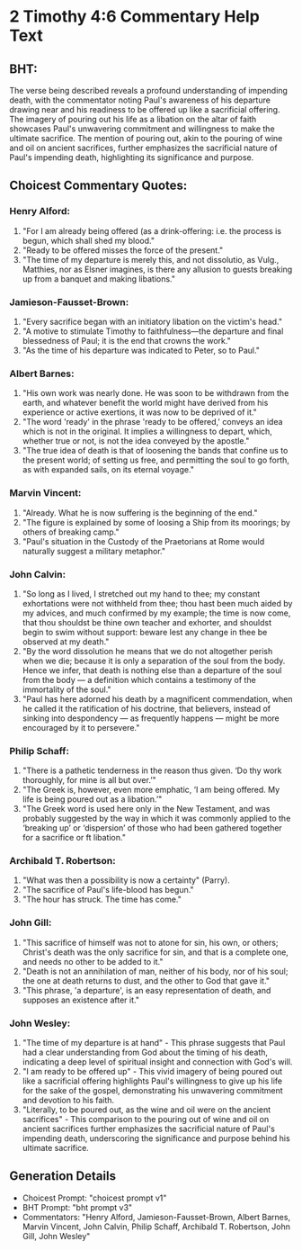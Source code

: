 # 2 Timothy 4:6 Commentary Help Text

## BHT:
The verse being described reveals a profound understanding of impending death, with the commentator noting Paul's awareness of his departure drawing near and his readiness to be offered up like a sacrificial offering. The imagery of pouring out his life as a libation on the altar of faith showcases Paul's unwavering commitment and willingness to make the ultimate sacrifice. The mention of pouring out, akin to the pouring of wine and oil on ancient sacrifices, further emphasizes the sacrificial nature of Paul's impending death, highlighting its significance and purpose.

## Choicest Commentary Quotes:
### Henry Alford:
1. "For I am already being offered (as a drink-offering: i.e. the process is begun, which shall shed my blood."
2. "Ready to be offered misses the force of the present."
3. "The time of my departure is merely this, and not dissolutio, as Vulg., Matthies, nor as Elsner imagines, is there any allusion to guests breaking up from a banquet and making libations."

### Jamieson-Fausset-Brown:
1. "Every sacrifice began with an initiatory libation on the victim's head." 
2. "A motive to stimulate Timothy to faithfulness—the departure and final blessedness of Paul; it is the end that crowns the work."
3. "As the time of his departure was indicated to Peter, so to Paul."

### Albert Barnes:
1. "His own work was nearly done. He was soon to be withdrawn from the earth, and whatever benefit the world might have derived from his experience or active exertions, it was now to be deprived of it."
2. "The word 'ready' in the phrase 'ready to be offered,' conveys an idea which is not in the original. It implies a willingness to depart, which, whether true or not, is not the idea conveyed by the apostle."
3. "The true idea of death is that of loosening the bands that confine us to the present world; of setting us free, and permitting the soul to go forth, as with expanded sails, on its eternal voyage."

### Marvin Vincent:
1. "Already. What he is now suffering is the beginning of the end." 
2. "The figure is explained by some of loosing a Ship from its moorings; by others of breaking camp." 
3. "Paul's situation in the Custody of the Praetorians at Rome would naturally suggest a military metaphor."

### John Calvin:
1. "So long as I lived, I stretched out my hand to thee; my constant exhortations were not withheld from thee; thou hast been much aided by my advices, and much confirmed by my example; the time is now come, that thou shouldst be thine own teacher and exhorter, and shouldst begin to swim without support: beware lest any change in thee be observed at my death."
2. "By the word dissolution he means that we do not altogether perish when we die; because it is only a separation of the soul from the body. Hence we infer, that death is nothing else than a departure of the soul from the body — a definition which contains a testimony of the immortality of the soul."
3. "Paul has here adorned his death by a magnificent commendation, when he called it the ratification of his doctrine, that believers, instead of sinking into despondency — as frequently happens — might be more encouraged by it to persevere."

### Philip Schaff:
1. "There is a pathetic tenderness in the reason thus given. ‘Do thy work thoroughly, for mine is all but over.’"
2. "The Greek is, however, even more emphatic, ‘I am being offered. My life is being poured out as a libation.’"
3. "The Greek word is used here only in the New Testament, and was probably suggested by the way in which it was commonly applied to the ‘breaking up’ or ‘dispersion’ of those who had been gathered together for a sacrifice or ft libation."

### Archibald T. Robertson:
1. "What was then a possibility is now a certainty" (Parry).
2. "The sacrifice of Paul's life-blood has begun."
3. "The hour has struck. The time has come."

### John Gill:
1. "This sacrifice of himself was not to atone for sin, his own, or others; Christ's death was the only sacrifice for sin, and that is a complete one, and needs no other to be added to it."
2. "Death is not an annihilation of man, neither of his body, nor of his soul; the one at death returns to dust, and the other to God that gave it."
3. "This phrase, 'a departure', is an easy representation of death, and supposes an existence after it."

### John Wesley:
1. "The time of my departure is at hand" - This phrase suggests that Paul had a clear understanding from God about the timing of his death, indicating a deep level of spiritual insight and connection with God's will.
2. "I am ready to be offered up" - This vivid imagery of being poured out like a sacrificial offering highlights Paul's willingness to give up his life for the sake of the gospel, demonstrating his unwavering commitment and devotion to his faith.
3. "Literally, to be poured out, as the wine and oil were on the ancient sacrifices" - This comparison to the pouring out of wine and oil on ancient sacrifices further emphasizes the sacrificial nature of Paul's impending death, underscoring the significance and purpose behind his ultimate sacrifice.


## Generation Details
- Choicest Prompt: "choicest prompt v1"
- BHT Prompt: "bht prompt v3"
- Commentators: "Henry Alford, Jamieson-Fausset-Brown, Albert Barnes, Marvin Vincent, John Calvin, Philip Schaff, Archibald T. Robertson, John Gill, John Wesley"
